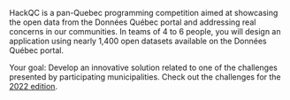 HackQC is a pan-Quebec programming competition aimed at showcasing the open data from the Données Québec portal and addressing real concerns in our communities. In teams of 4 to 6 people, you will design an application using nearly 1,400 open datasets available on the Données Québec portal.

Your goal: Develop an innovative solution related to one of the challenges presented by participating municipalities. Check out the challenges for the [2022 edition](https://hackqc.ca/cinquieme-edition-2022/).